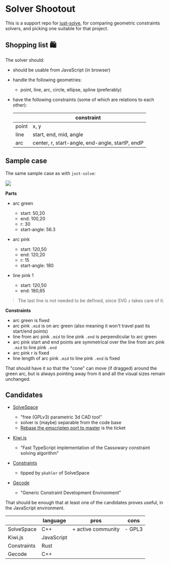 # Solver Shootout

This is a support repo for [just-solve](https://github.com/akauppi/just-solve), for comparing geometric constraints solvers, and picking one suitable for that project.

## Shopping list 🛍

The solver should:

- should be usable from JavaScript (in browser)
- handle the following geometries:
  - point, line, arc, circle, ellipse, spline (preferably)

- have the following constraints (some of which are relations to each other):

   ||constraint|
   |---|---|
   |point|x, y|
   |line|start, end, mid, angle|
   |arc|center, r, start-angle, end-angle, startP, endP|

## Sample case

The same sample case as with `just-solve`:

<img src="./demo.svg" style="border: 1px solid lightgray;" />

**Parts**

- arc green
  - start: 50,20
  - end: 100,20
  - r: 30
  - start-angle: 56.3

- arc pink
  - start: 120,50
  - end: 120,20
  - r: 15
  - start-angle: 180

- line pink 1
  - start: 120,50
  - end: 180,65

>The last line is not needed to be defined, since SVG `z` takes care of it.

**Constraints**

- arc green is fixed
- arc pink `.mid` is on arc green (also meaning it won't travel past its start/end points)
- line from arc pink `.mid` to line pink `.end` is perpendicular to arc green
- arc pink start and end points are symmetrical over the line from arc pink `.mid` to line pink `.end`
- arc pink r is fixed
- line length of arc pink `.mid` to line pink `.end` is fixed

That should have it so that the "cone" can move (if dragged) around the green arc, but is always pointing away from it and all the visual sizes remain unchanged.

## Candidates

- [SolveSpace](https://solvespace.com/index.pl)

   - "free (GPLv3) parametric 3d CAD tool"
   - solver is (maybe) separable from the code base
   - [Rebase the emscripten port to master](https://github.com/solvespace/solvespace/issues/1037) is the ticket

- [Kiwi.js](https://github.com/IjzerenHein/kiwi.js/)

   - "Fast TypeScript implementation of the Cassowary constraint solving algorithm"

- [Constraints](https://github.com/Michael-F-Bryan/constraints)

  - tipped by `pkahler` of SolveSpace

- [Gecode](https://www.gecode.org)

   - "Generic Constraint Development Environment"

That should be enough that at least one of the candidates proves useful, in the JavaScript environment.


||language|pros|cons|
|---|---|---|---|
|SolveSpace|C++|+ active community|- GPL3|
|Kiwi.js|JavaScript|
|Constraints|Rust|
|Gecode|C++|

